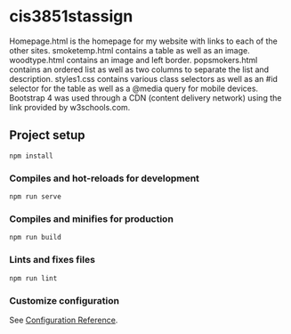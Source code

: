 # cis3851stassign
Homepage.html is the homepage for my website with links to each of the other sites.
smoketemp.html contains a table as well as an image.
woodtype.html contains an image and left border.
popsmokers.html contains an ordered list as well as two columns to separate the list and description.
styles1.css contains various class selectors as well as an #id selector for the table as well as a @media query for mobile devices. 
Bootstrap 4 was used through a CDN (content delivery network) using the link provided by w3schools.com.

## Project setup
```
npm install
```

### Compiles and hot-reloads for development
```
npm run serve
```

### Compiles and minifies for production
```
npm run build
```

### Lints and fixes files
```
npm run lint
```

### Customize configuration
See [Configuration Reference](https://cli.vuejs.org/config/).

